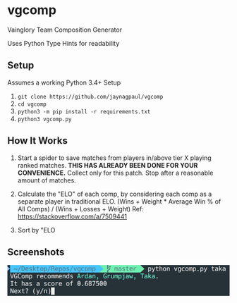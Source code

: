 # vgcomp
Vainglory Team Composition Generator

Uses Python Type Hints for readability

## Setup
Assumes a working Python 3.4+ Setup

1. `git clone https://github.com/jaynagpaul/vgcomp`
2. `cd vgcomp`
3. `python3 -m pip install -r requirements.txt`
4. `python3 vgcomp.py`

## How It Works
1. Start a spider to save matches from players in/above tier X playing ranked matches. **THIS HAS ALREADY BEEN DONE FOR YOUR CONVENIENCE.**
    Collect only for this patch.
    Stop after a reasonable amount of matches.

2. Calculate the "ELO" of each comp, by considering each comp as a separate player in traditional ELO.
    (Wins + Weight * Average Win % of All Comps) / (Wins + Losses + Weight)
    Ref: https://stackoverflow.com/a/7509441

3. Sort by "ELO

## Screenshots
![python vgcomp.py taka](https://raw.githubusercontent.com/jaynagpaul/vgcomp/master/images/taka.png)
